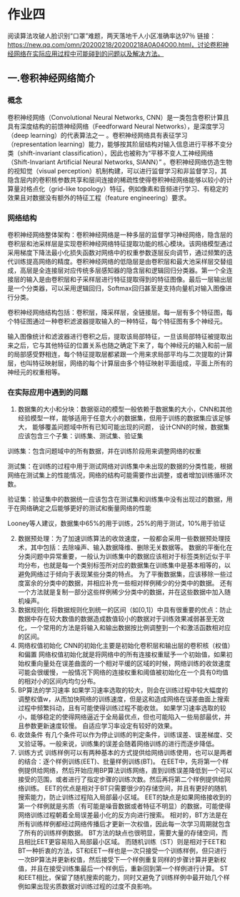 # 作业四
阅读算法攻破人脸识别“口罩”难题，两天落地千人小区准确率达97％
链接：https://new.qq.com/omn/20200218/20200218A0A04O00.html，讨论卷积神经网络在实际应用过程中可能碰到的问题以及解决方法。
## 一.卷积神经网络简介
### 概念
卷积神经网络（Convolutional Neural Networks, CNN）是一类包含卷积计算且具有深度结构的前馈神经网络（Feedforward Neural Networks），是深度学习（deep learning）的代表算法之一   。卷积神经网络具有表征学习（representation learning）能力，能够按其阶层结构对输入信息进行平移不变分类（shift-invariant classification），因此也被称为“平移不变人工神经网络（Shift-Invariant Artificial Neural Networks, SIANN）” 。卷积神经网络仿造生物的视知觉（visual perception）机制构建，可以进行监督学习和非监督学习，其隐含层内的卷积核参数共享和层间连接的稀疏性使得卷积神经网络能够以较小的计算量对格点化（grid-like topology）特征，例如像素和音频进行学习、有稳定的效果且对数据没有额外的特征工程（feature engineering）要求。
### 网络结构
卷积神经网络整体架构：卷积神经网络是一种多层的监督学习神经网络，隐含层的卷积层和池采样层是实现卷积神经网络特征提取功能的核心模块。该网络模型通过采用梯度下降法最小化损失函数对网络中的权重参数逐层反向调节，通过频繁的迭代训练提高网络的精度。卷积神经网络的低隐层是由卷积层和最大池采样层交替组成，高层是全连接层对应传统多层感知器的隐含层和逻辑回归分类器。第一个全连接层的输入是由卷积层和子采样层进行特征提取得到的特征图像。最后一层输出层是一个分类器，可以采用逻辑回归，Softmax回归甚至是支持向量机对输入图像进行分类。

卷积神经网络结构包括：卷积层，降采样层，全链接层。每一层有多个特征图，每个特征图通过一种卷积滤波器提取输入的一种特征，每个特征图有多个神经元。

输入图像统计和滤波器进行卷积之后，提取该局部特征，一旦该局部特征被提取出来之后，它与其他特征的位置关系也随之确定下来了，每个神经元的输入和前一层的局部感受野相连，每个特征提取层都紧跟一个用来求局部平均与二次提取的计算层，也叫特征映射层，网络的每个计算层由多个特征映射平面组成，平面上所有的神经元的权重相等。
### 在实际应用中遇到的问题
1. 数据集的大小和分块：数据驱动的模型一般依赖于数据集的大小，CNN和其他经验模型一样，能够适用于任意大小的数据集，但用于训练的数据集应该足够大， 能够覆盖问题域中所有已知可能出现的问题，
设计CNN的时候，数据集应该包含三个子集：训练集、测试集、验证集

训练集：包含问题域中的所有数据，并在训练阶段用来调整网络的权重

测试集：在训练的过程中用于测试网络对训练集中未出现的数据的分类性能，根据网络在测试集上的性能情况，网络的结构可能需要作出调整，或者增加训练循环次数。

验证集：验证集中的数据统一应该包含在测试集和训练集中没有出现过的数据，用于在网络确定之后能够更好的测试和衡量网络的性能

Looney等人建议，数据集中65%的用于训练，25%的用于测试，10%用于验证

2. 数据预处理：为了加速训练算法的收敛速度，一般都会采用一些数据预处理技术，其中包括：去除噪声、输入数据降维、删除无关数据等。
数据的平衡化在分类问题中异常重要，一般认为训练集中的数据应该相对于标签类别近似于平均分布，也就是每一个类别标签所对应的数据集在训练集中是基本相等的，以避免网络过于倾向于表现某些分类的特点。
为了平衡数据集，应该移除一些过度富余的分类中的数据，并相应补充一些相对样例稀少的分类中的数据。
还有一个方法就是复制一部分这些样例稀少分类中的数据，并在这些数据中加入随机噪声。
3. 数据规则化
将数据规则化到统一的区间（如[0,1]）中具有很重要的优点：防止数据中存在较大数值的数据造成数值较小的数据对于训练效果减弱甚至无效化，一个常用的方法是将输入和输出数据按比例调整到一个和激活函数相对应的区间。
4. 网络权值初始化
CNN的初始化主要是初始化卷积层和输出层的卷积核（权值）和偏置
网络权值初始化就是将网络中的所有连接权重赋予一个初始值，如果初始权重向量处在误差曲面的一个相对平缓的区域的时候，网络训练的收敛速度可能会很缓慢，一般情况下网络的连接权重和阈值被初始化在一个具有0均值的相对小的区间内均匀分布。
5. BP算法的学习速率
如果学习速率选取的较大，则会在训练过程中较大幅度的调整权值w，从而加快网络的训练速度，但是这和造成网络在误差曲面上搜索过程中频繁抖动，且有可能使得训练过程不能收敛。
如果学习速率选取的较小，能够稳定的使得网络逼近于全局最优点，但也可能陷入一些局部最优，并且参数更新速度较慢。
自适应学习率设定有较好的效果。
6. 收敛条件
有几个条件可以作为停止训练的判定条件，训练误差、误差梯度、交叉验证等。一般来说，训练集的误差会随着网络训练的进行而逐步降低。
7. 训练方式
训练样例可以有两种基本的方式提供给网络训练使用，也可以是两者的结合：逐个样例训练(EET)、批量样例训练(BT)。
在EET中，先将第一个样例提供给网络，然后开始应用BP算法训练网络，直到训练误差降低到一个可以接受的范围，或者进行了指定步骤的训练次数。然后再将第二个样例提供给网络训练。
EET的优点是相对于BT只需要很少的存储空间，并且有更好的随机搜索能力，防止训练过程陷入局部最小区域。
EET的缺点是如果网络接收到的第一个样例就是劣质（有可能是噪音数据或者特征不明显）的数据，可能使得网络训练过程朝着全局误差最小化的反方向进行搜索。
相对的，BT方法是在所有训练样例都经过网络传播后才更新一次权值，因此每一次学习周期就包含了所有的训练样例数据。
BT方法的缺点也很明显，需要大量的存储空间，而且相比EET更容易陷入局部最小区域。
而随机训练（ST）则是相对于EET和BT一种折衷的方法，ST和EET一样也是一次只接受一个训练样例，但只进行一次BP算法并更新权值，然后接受下一个样例重复同样的步骤计算并更新权值，并且在接受训练集最后一个样例后，重新回到第一个样例进行计算。
ST和EET相比，保留了随机搜索的能力，同时又避免了训练样例中最开始几个样例如果出现劣质数据对训练过程的过度不良影响。
